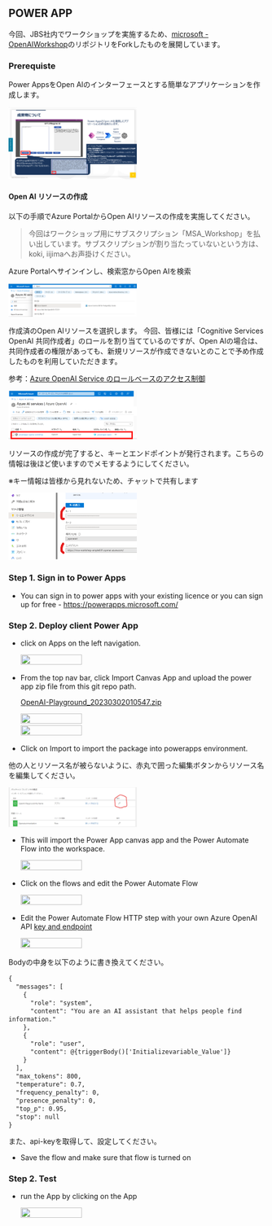 
## POWER APP

今回、JBS社内でワークショップを実施するため、[microsoft - OpenAIWorkshop](https://github.com/microsoft/OpenAIWorkshop)のリポジトリをForkしたものを展開しています。

### Prerequiste

Power AppsをOpen AIのインターフェースとする簡単なアプリケーションを作成します。

  <img src="workshop-overview.png" width=50% height=50%>


#### Open AI リソースの作成

以下の手順でAzure PortalからOpen AIリソースの作成を実施してください。

> 今回はワークショップ用にサブスクリプション「MSA_Workshop」を払い出しています。サブスクリプションが割り当たっていないという方は、koki, iijimaへお声掛けください。

Azure Portalへサインインし、検索窓からOpen AIを検索

  <img src="../../documents/media/CreateOpenAI01.png" width=50% height=50%>


作成済のOpen AIリソースを選択します。
今回、皆様には「Cognitive Services OpenAI 共同作成者」のロールを割り当てているのですが、Open AIの場合は、共同作成者の権限があっても、新規リソースが作成できないとのことで予め作成したものを利用していただきます。

参考：[Azure OpenAI Service のロールベースのアクセス制御](https://learn.microsoft.com/ja-jp/azure/ai-services/openai/how-to/role-based-access-control)

  <img src="../../documents/media/CreateOpenAI03.png" width=50% height=50%>


リソースの作成が完了すると、キーとエンドポイントが発行されます。こちらの情報は後ほど使いますのでメモするようにしてください。

※キー情報は皆様から見れないため、チャットで共有します

  <img src="../../documents/media/CreateOpenAI05.png" width=50% height=50%>


### Step 1. Sign in to Power Apps

- You can sign in to power apps with your existing licence or you can sign up for free - https://powerapps.microsoft.com/


### Step 2. Deploy client Power App

- click on Apps on the left navigation. 

  <img src="../../documents/media/powerapp.png" width=50% height=50%>


- From the top nav bar, click Import Canvas App and upload the power app zip file from this git repo path. 

  [OpenAI-Playground_20230302010547.zip](https://github.com/KokiIijima24/OpenAIWorkshop/blob/main/scenarios/powerapp_and_python/powerapp/OpenAIPlayground-JBSWorkshop_20230808082726.zip)

  


  <img src="../../documents/media/importpowerapp.png" width=50% height=50%>


  <img src="../../documents/media/importpowerappzip.png" width=50% height=50%>


- Click on Import to import the package into powerapps environment. 

他の人とリソース名が被らないように、赤丸で囲った編集ボタンからリソース名を編集してください。

  <img src="../../documents/media/ImportPowerAppsResource.png" width=50% height=50%>


- This will import the Power App canvas app and the Power Automate Flow into the workspace. 


  <img src="../../documents/media/openaisummarizationflow.png" width=50% height=50%>


- Click on the flows and edit the Power Automate Flow

  <img src="../../documents/media/editflow.png" width=50% height=50%>


- Edit the Power Automate Flow HTTP step with your own Azure OpenAI API [key and endpoint](https://learn.microsoft.com/en-us/azure/cognitive-services/openai/quickstart?pivots=rest-api#retrieve-key-and-endpoint)


  <img src="../../documents/media/flowchangeapikey.png" width=50% height=50%>

Bodyの中身を以下のように書き換えてください。

```
{
  "messages": [
    {
      "role": "system",
      "content": "You are an AI assistant that helps people find information."
    },
    {
      "role": "user",
      "content": @{triggerBody()['Initializevariable_Value']}
    }
  ],
  "max_tokens": 800,
  "temperature": 0.7,
  "frequency_penalty": 0,
  "presence_penalty": 0,
  "top_p": 0.95,
  "stop": null
}
```

また、api-keyを取得して、設定してください。

- Save the flow and make sure that flow is turned on


### Step 2. Test

- run the App by clicking on the App

  <img src="../../documents/media/runpowerapp.png" width=50% height=50%>
